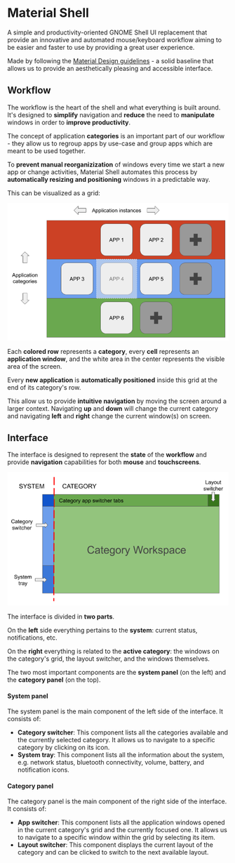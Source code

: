 # Material Shell

A simple and productivity-oriented GNOME Shell UI replacement that provide an innovative and automated mouse/keyboard workflow aiming to be easier and faster to use by providing a great user experience.

Made by following the [Material Design guidelines](https://material.io) - a solid baseline that allows us to provide an aesthetically pleasing and accessible interface.

## Workflow

The workflow is the heart of the shell and what everything is built around. It's designed to **simplify** navigation and **reduce** the need to **manipulate** windows in order to **improve productivity**.

The concept of application **categories** is an important part of our workflow - they allow us to regroup apps by use-case and group apps which are meant to be used together.

To **prevent manual reorganizization** of windows every time we start a new app or change activities, Material Shell automates this process by **automatically resizing and positioning** windows in a predictable way.

This can be visualized as a grid:

![app-grid](./app-grid.png)

Each **colored row** represents a **category**, every **cell** represents an **application window**, and the white area in the center represents the visible area of the screen.

Every **new application** is **automatically positioned** inside this grid at the end of its category's row.

This allow us to provide **intuitive navigation** by moving the screen around a larger context. Navigating **up** and **down** will change the current category and navigating **left** and **right** change the current window(s) on screen.

## Interface

The interface is designed to represent the **state** of the **workflow** and provide **navigation** capabilities for both **mouse** and **touchscreens**.

![interface](./interface.png)

The interface is divided in **two parts**. 

On the **left** side everything pertains to the **system**: current status, notifications, etc.

On the **right** everything is related to the **active category**: the windows on the category's grid, the layout switcher, and the windows themselves.

The two most important components are the **system panel** (on the left) and the **category panel** (on the top).

#### System panel
The system panel is the main component of the left side of the interface. It consists of:
* **Category switcher**: This component lists all the categories available and the currently selected category. It allows us to navigate to a specific category by clicking on its icon.
* **System tray**: This component lists all the information about the system, e.g. network status, bluetooth connectivity, volume, battery, and notification icons.

#### Category panel
The category panel is the main component of the right side of the interface. It consists of:
* **App switcher**: This component lists all the application windows opened in the current category's grid and the currently focused one. It allows us to navigate to a specific window within the grid by selecting its item.
* **Layout switcher**: This component displays the current layout of the category and can be clicked to switch to the next available layout.